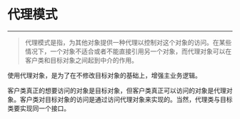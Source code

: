 # 代理模式

---

> 代理模式是指，为其他对象提供一种代理以控制对这个对象的访问。在某些情况下，一个对象不适合或者不能直接引用另一个对象，而代理对象可以在客户类和目标对象之间起到中介的作用。

使用代理对象，是为了在不修改目标对象的基础上，增强主业务逻辑。

客户类真正的想要访问的对象是目标对象，但客户类真正可以访问的对象是代理对象。客户类对目标对象的访问是通过访问代理对象来实现的。当然，代理类与目标类要实现同一个接口。